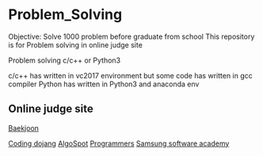 # Problem_Solving

Objective: Solve 1000 problem before graduate from school
This repository is for Problem solving in online judge site

Problem solving c/c++ or Python3

c/c++ has written in  vc2017 environment but some code has written in gcc compiler
Python has written in Python3 and anaconda env

## Online judge site

[Baekjoon](https://www.acmicpc.net)

[Coding dojang](http://codingdojang.com)
[AlgoSpot](https://algospot.com)
[Programmers](https://programmers.co.kr)
[Samsung software academy](https://swexpertacademy.com/main/main.do)
